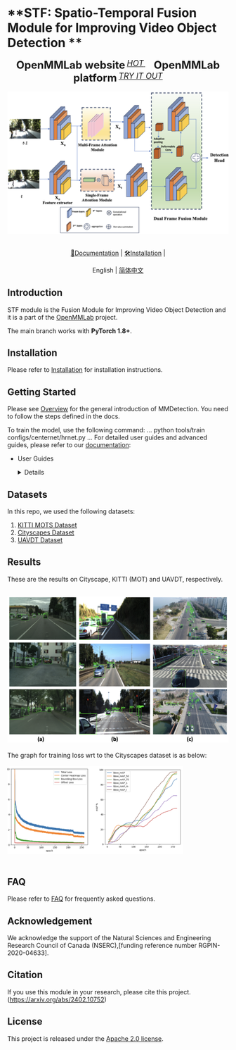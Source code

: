 # **STF: Spatio-Temporal Fusion Module for Improving Video Object Detection **

  <div align="center">
    <b><font size="5">OpenMMLab website</font></b>
    <sup>
      <a href="https://openmmlab.com">
        <i><font size="4">HOT</font></i>
      </a>
    </sup>
    &nbsp;&nbsp;&nbsp;&nbsp;
    <b><font size="5">OpenMMLab platform</font></b>
    <sup>
      <a href="https://platform.openmmlab.com">
        <i><font size="4">TRY IT OUT</font></i>
      </a>
    </sup>
  </div>
  <div>&nbsp;</div>
<div align="center">
  <img src="docs/model_2.png" width="600"/>
  <div>&nbsp;</div>


[📘Documentation](https://mmdetection.readthedocs.io/en/latest/) |
[🛠️Installation](https://mmdetection.readthedocs.io/en/latest/get_started.html) |


</div>

<div align="center">

English | [简体中文](README_zh-CN.md)

</div>


## Introduction

STF module is the Fusion Module for Improving Video Object Detection and it is a part of the [OpenMMLab](https://openmmlab.com/) project.

The main branch works with **PyTorch 1.8+**.


## Installation

Please refer to [Installation](https://mmdetection.readthedocs.io/en/latest/get_started.html) for installation instructions.

## Getting Started

Please see [Overview](https://mmdetection.readthedocs.io/en/latest/get_started.html) for the general introduction of MMDetection.
You need to follow the steps defined in the docs.

To train the model, use the following command:
...
    python tools/train configs/centernet/hrnet.py
...
For detailed user guides and advanced guides, please refer to our [documentation](https://mmdetection.readthedocs.io/en/latest/):

- User Guides

  <details>

  - [Train & Test](https://mmdetection.readthedocs.io/en/latest/user_guides/index.html#train-test)
    - [Learn about Configs](https://mmdetection.readthedocs.io/en/latest/user_guides/config.html)
    - [Inference with existing models](https://mmdetection.readthedocs.io/en/latest/user_guides/inference.html)
    - [Dataset Prepare](https://mmdetection.readthedocs.io/en/latest/user_guides/dataset_prepare.html)
    - [Test existing models on standard datasets](https://mmdetection.readthedocs.io/en/latest/user_guides/test.html)
    - [Train predefined models on standard datasets](https://mmdetection.readthedocs.io/en/latest/user_guides/train.html)
    - [Train with customized datasets](https://mmdetection.readthedocs.io/en/latest/user_guides/train.html#train-with-customized-datasets)
    - [Train with customized models and standard datasets](https://mmdetection.readthedocs.io/en/latest/user_guides/new_model.html)
    - [Finetuning Models](https://mmdetection.readthedocs.io/en/latest/user_guides/finetune.html)
    - [Test Results Submission](https://mmdetection.readthedocs.io/en/latest/user_guides/test_results_submission.html)
    - [Weight initialization](https://mmdetection.readthedocs.io/en/latest/user_guides/init_cfg.html)
    - [Use a single-stage detector as RPN](https://mmdetection.readthedocs.io/en/latest/user_guides/single_stage_as_rpn.html)
    - [Semi-supervised Object Detection](https://mmdetection.readthedocs.io/en/latest/user_guides/semi_det.html)
  - [Useful Tools](https://mmdetection.readthedocs.io/en/latest/user_guides/index.html#useful-tools)

  </details>





## Datasets
In this repo, we used the following datasets:
1) [KITTI MOTS Dataset](https://www.cvlibs.net/datasets/kitti/eval_mots.php)
2) [Cityscapes Dataset](https://www.cityscapes-dataset.com/benchmarks/#instance-level-scene-labeling-task)
3) [UAVDT Dataset](https://sites.google.com/view/daweidu/projects/uavdt)
## Results
These are the results on Cityscape, KITTI (MOT) and UAVDT, respectively.
 </div>
  <div>&nbsp;</div>
  <img src="docs/outputs.png" width="600"/>
  <div>&nbsp;</div>
  The graph for  training loss wrt to the Cityscapes dataset is as below:
 </div>
  <div>&nbsp;</div>
  <img src="docs/graph.png" width="400"/>
  <div>&nbsp;</div>
  
## FAQ

Please refer to [FAQ](docs/en/notes/faq.md) for frequently asked questions.

## Acknowledgement

We acknowledge the support of the Natural Sciences and Engineering Research Council of Canada (NSERC),[funding reference number RGPIN-2020-04633].

## Citation

If you use this module in your research, please cite this project.
(https://arxiv.org/abs/2402.10752)


## License

This project is released under the [Apache 2.0 license](LICENSE).


